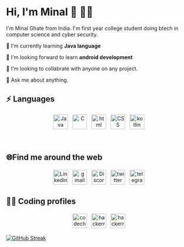 #  Hi, I'm Minal :wave: 👩‍💻
I'm Minal Ghate from India. I'm first year college student doing btech in computer science and cyber security.

🌱 I'm currently learning **Java language**

📱 I'm looking forward to learn **android development**

👫 I'm looking to collabrate with anyone on any project.

💬 Ask me about anything.


## :zap: Languages
<p align ="center">
  <img src="https://user-images.githubusercontent.com/109549049/189134383-2f09ab10-ccc0-457d-8094-da66c3b2e64c.png" alt="Java" height="40" style="vertical-align:top; margin:4px">
  <img src="https://user-images.githubusercontent.com/109549049/189134351-a082bf45-65ae-4ea7-b448-18ec1b04c2f6.png" alt="C" height="40" style="vertical-align:top; margin:4px">
  <img src="https://user-images.githubusercontent.com/109549049/189134372-6628a3f6-2ae6-49c5-ae9e-e20bf04a0723.png" alt="html" height="40" style="vertical-align:top; margin:4px">
  <img src="https://user-images.githubusercontent.com/109549049/189134664-189b2dbb-0729-455a-bccd-990d2999ebd9.png" alt="CSS" height="40" style="vertical-align:top; margin:4px">
  <img src="https://user-images.githubusercontent.com/109549049/194736024-621e5ab8-295c-4001-82db-171793cf3a6d.png" alt="kotlin" height="40" style="vertical-align:top; margin:4px">
  </p>
  <br >
  

  ## 🌐Find me around the web 
  <p align ="center">
  <a href="https://www.linkedin.com/in/minalghate/"><img src="https://user-images.githubusercontent.com/109549049/189160228-add08ac5-a29c-463f-babb-74f4ea3a5f73.png" alt="Linkedin" height="40" style="vertical-align:top; margin:4px"></a>
  <a href="mailto:minalghate21@gmail.com"><img src="https://user-images.githubusercontent.com/109549049/189161115-715962fe-01d0-487c-af8f-1ba155cca464.png" alt="gmail" height="40" style="vertical-align:top; margin:4px"></a>
  <a href="https://discord.com/users/928537137618501653"><img src="https://user-images.githubusercontent.com/109549049/189164466-9ce0b2e4-9f26-4319-b392-ee5a3af9252e.png" alt="Discord" height="40" style="vertical-align:top; margin:4px"></a>
  <a href="https://twitter.com/GhateMinal"><img src="https://user-images.githubusercontent.com/109549049/189167780-f2591d3a-12b3-4a02-a434-40a61ba720f1.png" alt="twitter" height="40" style="vertical-align:top; margin:4px"></a>
  <a href="https://t.me/Minal_21"><img src="https://user-images.githubusercontent.com/109549049/189170464-f96d7016-3bcb-434f-a311-e3df9113c2d4.png" alt="telegram" height="40" style="vertical-align:top; margin:4px"></a>
  
  ## 👩‍💻 Coding profiles 
  <p align ="center">
 <a href="https://www.codechef.com/users/minal_21"><img src="https://user-images.githubusercontent.com/109549049/189163367-b924b9fc-e0ce-4b5c-93a2-8bb14895f1d6.jpg" alt="codechef" height="40" style="vertical-align:top; margin:4px"></a>
   <a href="https://www.hackerrank.com/minalghate21"><img src="https://user-images.githubusercontent.com/109549049/189168539-e135ddb3-e4c7-42d9-be5e-cb17a438f0ae.png" alt="hackerrank" height="40" style="vertical-align:top; margin:4px"></a>
   <a href="https://leetcode.com/MinalGhate/"><img src="https://user-images.githubusercontent.com/109549049/194807619-d8b44740-3982-4b74-89de-9c03374f36f8.png" alt="hackerrank" height="40" style="vertical-align:top; margin:4px"></a>
  <br>
   
 
  [![GitHub Streak](https://github-readme-streak-stats.herokuapp.com?user=MinalGhate&theme=github-dark-blue&date_format=M%20j%5B%2C%20Y%5D)](https://git.io/streak-stats)

  
  
  




